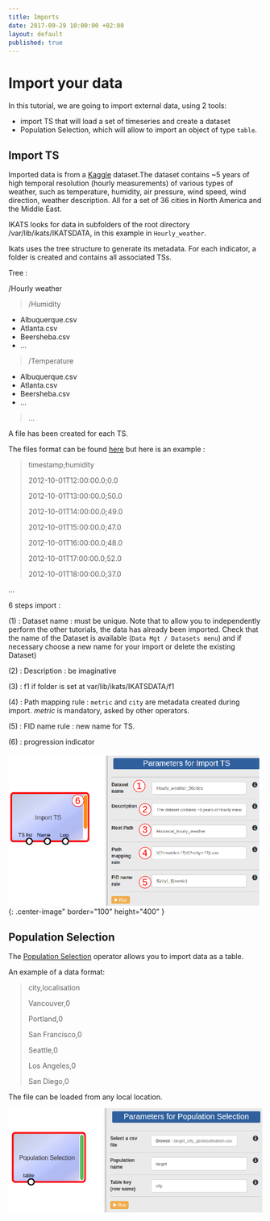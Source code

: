 ```yaml
---
title: Imports
date: 2017-09-29 10:00:00 +02:00
layout: default
published: true
---
```



Import your data
================

In this tutorial, we are going to import external data, using 2 tools:
* import TS that will load a set of timeseries and create a dataset
* Population Selection, which will allow to import an object of type `table`.

## Import TS

Imported data is from a [Kaggle](https://www.kaggle.com/selfishgene/historical-hourly-weather-data) dataset.The dataset contains ~5 years of high temporal resolution (hourly measurements) of various types of weather, such as temperature, humidity, air pressure, wind speed, wind direction, weather description. All for a set of 36 cities in North America and the Middle East.

IKATS looks for data in subfolders of the root directory /var/lib/ikats/IKATSDATA, in this example in `Hourly_weather`.

Ikats uses the tree structure to generate its metadata. For each indicator, a folder is created and contains all associated TSs.

Tree :

/Hourly weather
  >/Humidity
  * Albuquerque.csv
  * Atlanta.csv
  * Beersheba.csv
  * ...

  >/Temperature
  * Albuquerque.csv
  * Atlanta.csv
  * Beersheba.csv
  * ...

  >...



  A file has been created for each TS.

  The files format can be found [here](/doc/operators/importTs.html) but here is an example :

>timestamp;humidity
>
>2012-10-01T12:00:00.0;0.0
>
>2012-10-01T13:00:00.0;50.0
>
>2012-10-01T14:00:00.0;49.0
>
>2012-10-01T15:00:00.0;47.0
>
>2012-10-01T16:00:00.0;48.0
>
>2012-10-01T17:00:00.0;52.0
>
>2012-10-01T18:00:00.0;37.0

...

6 steps import :

(1) : Dataset name : must be unique. Note that to allow you to independently perform the other tutorials, the data has already been imported. Check that the name of the Dataset is available (`Data Mgt / Datasets menu`) and if necessary choose a new name for your import or delete the existing Dataset)

(2) : Description : be imaginative

(3) : f1 if folder is set at var/lib/ikats/IKATSDATA/f1

(4) : Path mapping rule : `metric` and `city` are metadata created during import. *metric* is mandatory, asked by other operators.

(5) : FID name rule : new name for TS.

(6) : progression indicator


![Texte alternatif](/img/tuto9/importTs.png ){: .center-image"  border="100" height="400" }


## Population Selection

The [Population Selection](/doc/operators/populationSelection.html) operator allows you to import data as a table.

An example of a data format:

>city,localisation
>
>Vancouver,0
>
>Portland,0
>
>San Francisco,0
>
>Seattle,0
>
>Los Angeles,0
>
>San Diego,0



The file can be loaded from any local location.

![Texte alternatif](/img/tuto9/pop_selection.png )
